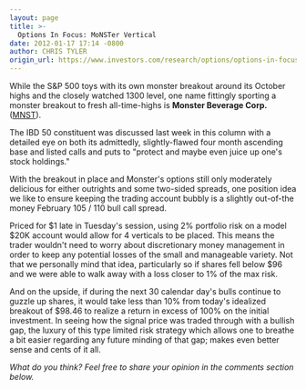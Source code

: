 ```yaml
---
layout: page
title: >-
  Options In Focus: MoNSTer Vertical
date: 2012-01-17 17:14 -0800
author: CHRIS TYLER
origin_url: https://www.investors.com/research/options/options-in-focus-monster-vertical/
---
```






While the S&P 500 toys with its own monster breakout around its October highs and the closely watched 1300 level, one name fittingly sporting a monster breakout to fresh all-time-highs is **Monster Beverage Corp.** ([MNST](https://research.investors.com/quote.aspx?symbol=MNST)).

  

The IBD 50 constituent was discussed last week in this column with a detailed eye on both its admittedly, slightly-flawed four month ascending base and listed calls and puts to "protect and maybe even juice up one's stock holdings." 

  

With the breakout in place and Monster's options still only moderately delicious for either outrights and some two-sided spreads, one position idea we like to ensure keeping the trading account bubbly is a slightly out-of-the money February 105 / 110 bull call spread.

  

  

Priced for $1 late in Tuesday's session, using 2% portfolio risk on a model $20K account would allow for 4 verticals to be placed. This means the trader wouldn't need to worry about discretionary money management in order to keep any potential losses of the small and manageable variety. Not that we personally mind that idea, particularly so if shares fell below $96 and we were able to walk away with a loss closer to 1% of the max risk. 

  

And on the upside, if during the next 30 calendar day's bulls continue to guzzle up shares, it would take less than 10% from today's idealized breakout of $98.46 to realize a return in excess of 100% on the initial investment. In seeing how the signal price was traded through with a bullish gap, the luxury of this type limited risk strategy which allows one to breathe a bit easier regarding any future minding of that gap; makes even better sense and cents of it all.

  

*What do you think? Feel free to share your opinion in the comments section below.*




